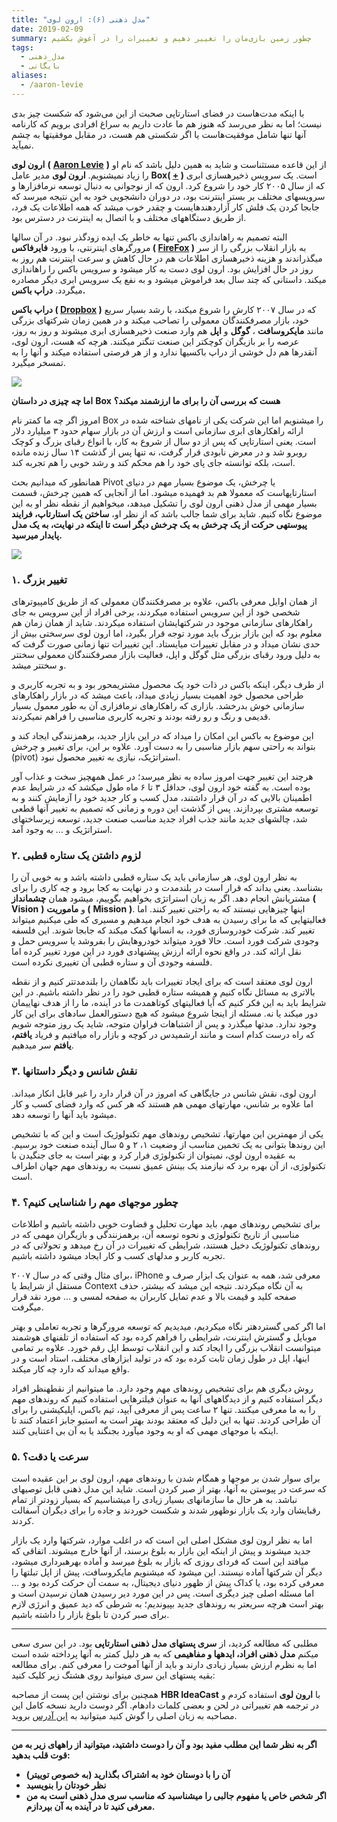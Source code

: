 ```yaml
---
title: "مدل ذهنی (۶): ارون لوی"
date: 2019-02-09
summary: چطور زمین بازی‌مان را تغییر دهیم و تغییرات را در آغوش بکشیم
tags:
  - مدل_ذهنی
  - بایگانی
aliases:
  - /aaron-levie
---
```

با اینکه مدت‌هاست در فضای استارتاپی صحبت از این می‌شود که شکست چیز بدی نیست؛ اما به نظر می‌رسد که هنوز هم ما عادت داریم به سراغ افرادی برویم که کارنامه آنها تنها شامل موفقیت‌هاست یا اگر شکستی هم هست، در مقابل موفقیتها به چشم نمیآید.

**ارون لوی** **(** [**Aaron Levie**](https://en.wikipedia.org/wiki/Aaron_Levie) **)** از این قاعده مستثناست و شاید به همین دلیل باشد که نام او را زیاد نمیشنویم. **ارون لوی** مدیر عامل **Box( [+](https://www.box.com/home) )** است. یک سرویس ذخیرهسازی ابری که از سال ۲۰۰۵ کار خود را شروع کرد. ارون که از نوجوانی به دنبال توسعه نرمافزارها و سرویسهای مختلف بر بستر اینترنت بود، در دوران دانشجویی خود به این نتیجه میرسد که جابجا کردن یک فلش کار آزاردهندهایست و چقدر خوب میشد که همه اطلاعات یک فرد، از طریق دستگاههای مختلف و با اتصال به اینترنت در دسترس بود.

البته تصمیم به راهاندازی باکس تنها به خاطر یک ایده زودگذر نبود. در آن سالها مرورگرهای اینترنتی، با ورود **فایرفاکس ( [FireFox](https://www.mozilla.org/en-US/firefox/) )** به بازار انقلاب بزرگی را از سر میگذراندند و هزینه ذخیرهسازی اطلاعات هم در حال کاهش و سرعت اینترنت هم روز به روز در حال افزایش بود. ارون لوی دست به کار میشود و سرویس باکس را راهاندازی میکند. داستانی که چند سال بعد فراموش میشود و به نفع یک سرویس ابری دیگر مصادره میگردد. **دراپ باکس.**

**دراپ باکس ( [Dropbox](https://www.dropbox.com/) )** که در سال ۲۰۰۷ کارش را شروع میکند، با رشد بسیار سریع خود، بازار مصرفکنندگان معمولی را تصاحب میکند و در همین زمان شرکتهای بزرگی مانند **مایکروسافت** ، **گوگل** و **اپل** هم وارد صنعت ذخیرهسازی ابری میشوند و روز به روز، عرصه را بر بازیگران کوچکتر این صنعت تنگتر میکنند. هرچه که هست، ارون لوی، آنقدرها هم دل خوشی از دراپ باکسیها ندارد و از هر فرصتی استفاده میکند و آنها را به تمسخر میگیرد.

![]( /media/Beefweet.jpg)

**اما چه چیزی در داستان** **Box** **هست که بررسی آن را برای ما ارزشمند میکند؟**

امروز اگر چه ما کمتر نام Box را میشنویم اما این شرکت یکی از نامهای شناخته شده در ارائه راهکارهای ابری سازمانی است و ارزش آن در بازار سهام حدود ۳ میلیارد دلار است. یعنی استارتاپی که پس از دو سال از شروع به کار، با انواع رقبای بزرگ و کوچک روبرو شد و در معرض نابودی قرار گرفت، نه تنها پس از گذشت ۱۴ سال زنده مانده است، بلکه توانسته جای پای خود را هم محکم کند و رشد خوبی را هم تجربه کند.

همانطور که میدانیم بحث Pivot یا چرخش، یک موضوع بسیار مهم در دنیای استارتاپهاست که معمولا هم بد فهمیده میشود. اما از آنجایی که همین چرخش، قسمت بسیار مهمی از مدل ذهنی ارون لوی را تشکیل میدهد، میخواهیم از نقطه نظر او به این موضوع نگاه کنیم. شاید برای شما جالب باشد که از نظر او، **ساختن یک استارتاپ، فرایند پیوستهی حرکت از یک چرخش به یک چرخش دیگر است تا اینکه در نهایت، به یک مدل پایدار میرسید.**

![]( /media/Pivot.jpg)

### ۱. تغییر بزرگ

از همان اوایل معرفی باکس، علاوه بر مصرفکنندگان معمولی که از طریق کامپیوترهای شخصی خود از این سرویس استفاده میکردند، برخی افراد از این سرویس به جای راهکارهای سازمانی موجود در شرکتهایشان استفاده میکردند. شاید از همان زمان هم معلوم بود که این بازار بزرگ باید مورد توجه قرار بگیرد، اما ارون لوی سرسختی بیش از حدی نشان میداد و در مقابل تغییرات میایستاد. این تغییرات تنها زمانی صورت گرفت که به دلیل ورود رقبای بزرگی مثل گوگل و اپل، فعالیت بازار مصرفکنندگان معمولی سختتر و سختتر میشد.

از طرف دیگر، اینکه باکس در ذات خود یک محصول مشتریمحور بود و به تجربه کاربری و طراحی محصول خود اهمیت بسیار زیادی میداد، باعث میشد که در بازار راهکارهای سازمانی خوش بدرخشد. بازاری که راهکارهای نرمافزاری آن به طور معمول بسیار قدیمی و رنگ و رو رفته بودند و تجربه کاربری مناسبی را فراهم نمیکردند.

این موضوع به باکس این امکان را میداد که در این بازار جدید، برهمزنندگی ایجاد کند و بتواند به راحتی سهم بازار مناسبی را به دست آورد. علاوه بر این، برای تغییر و چرخش (pivot) استراتژیک، نیازی به تغییر محصول نبود.

هرچند این تغییر جهت امروز ساده به نظر میرسد؛ در عمل همهچیز سخت و عذاب آور بوده است. به گفته خود ارون لوی، حداقل ۳ تا ۶ ماه طول میکشد که در شرایط عدم اطمینان بالایی که در آن قرار داشتند، مدل کسب و کار جدید خود را آزمایش کنند و به توسعه مشتری بپردازند. پس از گذشت این دوره و زمانی که تصمیم به تغییر آنها قطعی شد، چالشهای جدید مانند جذب افراد جدید مناسب صنعت جدید، توسعه زیرساختهای استراتژیک و … به وجود آمد.

### ۲. لزوم داشتن یک ستاره قطبی

به نظر ارون لوی، هر سازمانی باید یک ستاره قطبی داشته باشد و به خوبی آن را بشناسد. یعنی بداند که قرار است در بلندمدت و در نهایت به کجا برود و چه کاری را برای مشتریانش انجام دهد. اگر به زبان استراتژی بخواهیم بگوییم، میشود همان **چشمانداز** **(** **Vision** **)** و **ماموریت (** **Mission** **)**. اینها چیزهایی نیستند که به راحتی تغییر کنند. اما فعالیتهایی که ما برای رسیدن به هدف خود انجام میدهیم و مسیری که طی میکنیم میتواند تغییر کند. شرکت خودروسازی فورد، به انسانها کمک میکند که جابجا شوند. این فلسفه وجودی شرکت فورد است. حالا فورد میتواند خودروهایش را بفروشد یا سرویس حمل و نقل ارائه کند. در واقع نحوه ارائه ارزش پیشنهادی فورد در این مورد تغییر کرده اما فلسفه وجودی آن و ستاره قطبی آن تغییری نکرده است.

ارون لوی معتقد است که برای ایجاد تغییرات باید نگاهمان را بلندمدتتر کنیم و از نقطه بالاتری به مسائل نگاه کنیم و همیشه ستاره قطبی خود را در نظر داشته باشیم. در این شرایط باید به این فکر کنیم که آیا فعالیتهای کوتاهمدت ما در آینده، ما را از هدف نهاییمان دور میکند یا نه. مسئله از اینجا شروع میشود که هیچ دستورالعمل سادهای برای این کار وجود ندارد. مدتها میگذرد و پس از اشتباهات فراوان متوجه، شاید یک روز متوجه شویم که راه درست کدام است و مانند ارشمیدس در کوچه و بازار راه میافتیم و فریاد **یافتم، یافتم** سر میدهیم.

### ۳. نقش شانس و دیگر داستانها

ارون لوی، نقش شانس در جایگاهی که امروز در آن قرار دارد را غیر قابل انکار میداند. اما علاوه بر شانس، مهارتهای مهمی هم هستند که هر کس که وارد فضای کسب و کار میشود باید آنها را توسعه دهد.

یکی از مهمترین این مهارتها، تشخیص روندهای مهم تکنولوژیک است و این که با تشخیص این روندها بتوانی به یک تخمین مناسب از وضعیت ۱، ۲ و ۵ سال آینده صنعت خود برسیم. به عقیده ارون لوی، نمیتوان از تکنولوژی فرار کرد و بهتر است به جای جنگیدن با تکنولوژی، از آن بهره برد که نیازمند یک بینش عمیق نسبت به روندهای مهم جهان اطراف است.

### ۴. چطور موجهای مهم را شناسایی کنیم؟

برای تشخیص روندهای مهم، باید مهارت تحلیل و قضاوت خوبی داشته باشیم و اطلاعات مناسبی از تاریخ تکنولوژی و نحوه توسعه آن، برهمزنندگی و بازیگران مهمی که در روندهای تکنولوژیک دخیل هستند، شرایطی که تغییرات در آن رخ میدهد و تحولاتی که در تجربه کاربر و مدلهای کسب و کار ایجاد میشود داشته باشیم.

برای مثال وقتی که در سال ۲۰۰۷، iPhone معرفی شد، همه به عنوان یک ابزار صرف و مستقل از شرایط یا Context به آن نگاه میکردند. نتیجه این میشد که بیشتر، حذف صفحه کلید و قیمت بالا و عدم تمایل کاربران به صفحه لمسی و … مورد نقد قرار میگرفت.

اما اگر کمی گستردهتر نگاه میکردیم، میدیدیم که توسعه مرورگرها و تجربه تعاملی و بهتر موبایل و گسترش اینترنت، شرایطی را فراهم کرده بود که استفاده از تلفنهای هوشمند میتوانست انقلاب بزرگی را ایجاد کند و این انقلاب توسط اپل رقم خورد. علاوه بر تمامی اینها، اپل در طول زمان ثابت کرده بود که در تولید ابزارهای مختلف، استاد است و در واقع میداند که دارد چه کار میکند.

روش دیگری هم برای تشخیص روندهای مهم وجود دارد. ما میتوانیم از نقطهنظر افراد دیگر استفاده کنیم و از دیدگاههای آنها به عنوان فیلترهایی استفاده کنیم که روندهای مهم را به ما معرفی میکنند. تنها ۲ ساعت پس از معرفی آیپد، تیم باکس، اپلیکیشنی را برای آن طراحی کردند. تنها به این دلیل که معتقد بودند بهتر است به استیو جابز اعتماد کنند تا اینکه با موجهای مهمی که او به وجود میآورد بجنگند یا به آن بی اعتنایی کنند.

### ۵. سرعت یا دقت؟

برای سوار شدن بر موجها و همگام شدن با روندهای مهم، ارون لوی بر این عقیده است که سرعت در پیوستن به آنها، بهتر از صبر کردن است. شاید این مدل ذهنی قابل توصیهای نباشد. به هر حال ما سازمانهای بسیار زیادی را میشناسیم که بسیار زودتر از تمام رقبایشان وارد یک بازار نوظهور شدند و شکست خوردند و جاده را برای دیگران آسفالت کردند.

اما به نظر ارون لوی مشکل اصلی این است که در اغلب موارد، شرکتها وارد یک بازار جدید میشوند و پیش از اینکه این بازار به بلوغ برسند، از آنها خارج میشوند. اتفاقی که میافتد این است که فردای روزی که بازار به بلوغ میرسد و آماده بهرهبرداری میشود، دیگر آن شرکتها آماده نیستند. این میشود که میشنویم مایکروسافت، پیش از اپل تبلتها را معرفی کرده بود، یا کداک پیش از ظهور دنیای دیجیتال، به سمت آن حرکت کرده بود و … اما مسئله اصلی چیز دیگری است. پس در این مورد دیر رسیدن همان نرسیدن است و بهتر است هرچه سریعتر به روندهای جدید بپیوندیم؛ به شرطی که دید عمیق و انرژی لازم برای صبر کردن تا بلوغ بازار را داشته باشیم.

---

مطلبی که مطالعه کردید، از **سری پستهای مدل ذهنی استارتاپی** بود. در این سری سعی میکنم **مدل ذهنی افراد، ایدهها و مفاهیمی** که به هر دلیل کمتر به آنها پرداخته شده است اما به نظرم ارزش بسیار زیادی دارند و باید از آنها آموخت را معرفی کنم. برای مطالعه بقیه پستهای این سری میتوانید روی هشتگ زیر کلیک کنید:

همچنین برای نوشتن این پست از مصاحبه **HBR IdeaCast** با **ارون لوی** استفاده کردم و در ترجمه هم تغییراتی در لحن و بعضی کلمات دادهام. اگر دوست دارید نسخه کامل این مصاحبه به زبان اصلی را گوش کنید میتوانید به [این آدرس](https://hbr.org/ideacast/2017/12/boxs-ceo-on-pivoting-to-the-enterprise-market.html) بروید.

---

**اگر به نظر شما این مطلب مفید بود و آن را دوست داشتید، میتوانید از راههای زیر به من قوت قلب بدهید:**

- **آن را با دوستان خود به اشتراک بگذارید (به خصوص توییتر)**
- **نظر خودتان را بنویسید**
- **اگر شخص خاص یا مفهوم جالبی را میشناسید که مناسب سری مدل ذهنی است به من معرفی کنید تا در آینده به آن بپردازم.**